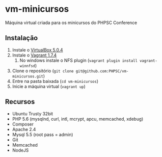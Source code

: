 # vm-minicursos

Máquina virtual criada para os minicursos do PHPSC Conference

## Instalação

1. Instale o [VirtualBox 5.0.4](https://www.virtualbox.org/wiki/Downloads)
1. Instale o [Vagrant 1.7.4](https://www.vagrantup.com/downloads.html)
    1. No windows instale o NFS plugin (```vagrant plugin install vagrant-winnfsd```)
1. Clone o repositório (```git clone git@github.com:PHPSC/vm-minicursos.git```)
1. Entre na pasta baixada (```cd vm-minicursos```)
1. Inicie a máquina virtual (```vagrant up```)

## Recursos

* Ubuntu Trusty 32bit
* PHP 5.6 (mysqlnd, curl, intl, mcrypt, apcu, memcached, xdebug)
* Composer
* Apache 2.4
* Mysql 5.5 (root pass = admin)
* Git
* Memcached
* NodeJS
